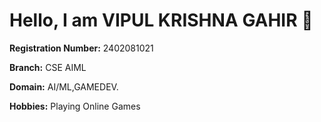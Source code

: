 # Hello, I am **VIPUL KRISHNA GAHIR** 👋

**Registration Number:** 2402081021

**Branch:** CSE AIML

**Domain:** AI/ML,GAMEDEV.

**Hobbies:** Playing Online Games